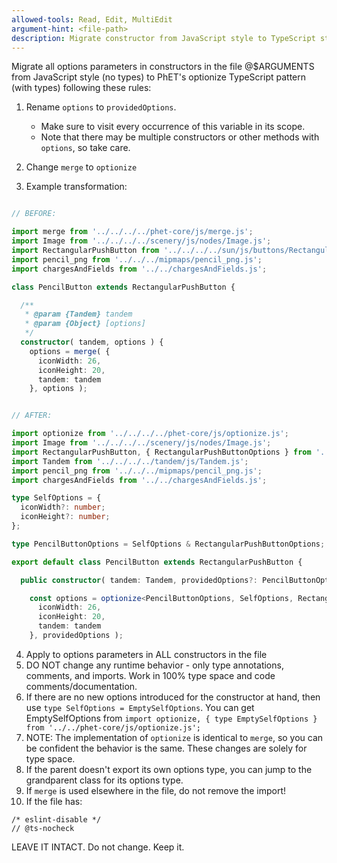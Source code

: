 ```yaml
---
allowed-tools: Read, Edit, MultiEdit
argument-hint: <file-path>
description: Migrate constructor from JavaScript style to TypeScript style
---
```


Migrate all options parameters in constructors in the file @$ARGUMENTS from JavaScript style (no types) to PhET's optionize TypeScript pattern (with types) following these rules:

1. Rename `options` to `providedOptions`.
   - Make sure to visit every occurrence of this variable in its scope.
   - Note that there may be multiple constructors or other methods with `options`, so take care.

2. Change `merge` to `optionize`

3. Example transformation:
```typescript

// BEFORE:

import merge from '../../../../phet-core/js/merge.js';
import Image from '../../../../scenery/js/nodes/Image.js';
import RectangularPushButton from '../../../../sun/js/buttons/RectangularPushButton.js';
import pencil_png from '../../../mipmaps/pencil_png.js';
import chargesAndFields from '../../chargesAndFields.js';

class PencilButton extends RectangularPushButton {

  /**
   * @param {Tandem} tandem
   * @param {Object} [options]
   */
  constructor( tandem, options ) {
    options = merge( {
      iconWidth: 26,
      iconHeight: 20,
      tandem: tandem
    }, options );


// AFTER:

import optionize from '../../../../phet-core/js/optionize.js';
import Image from '../../../../scenery/js/nodes/Image.js';
import RectangularPushButton, { RectangularPushButtonOptions } from '../../../../sun/js/buttons/RectangularPushButton.js';
import Tandem from '../../../../tandem/js/Tandem.js';
import pencil_png from '../../../mipmaps/pencil_png.js';
import chargesAndFields from '../../chargesAndFields.js';

type SelfOptions = {
  iconWidth?: number;
  iconHeight?: number;
};

type PencilButtonOptions = SelfOptions & RectangularPushButtonOptions;

export default class PencilButton extends RectangularPushButton {

  public constructor( tandem: Tandem, providedOptions?: PencilButtonOptions ) {

    const options = optionize<PencilButtonOptions, SelfOptions, RectangularPushButtonOptions>()( {
      iconWidth: 26,
      iconHeight: 20,
      tandem: tandem
    }, providedOptions );
```

4. Apply to options parameters in ALL constructors in the file
5. DO NOT change any runtime behavior - only type annotations, comments, and imports. Work in 100% type space and code comments/documentation.
6. If there are no new options introduced for the constructor at hand, then use `type SelfOptions = EmptySelfOptions`. You can get EmptySelfOptions from `import optionize, { type EmptySelfOptions } from '../../phet-core/js/optionize.js';`
7. NOTE: The implementation of `optionize` is identical to `merge`, so you can be confident the behavior is the same. These changes are solely for type space.
8. If the parent doesn't export its own options type, you can jump to the grandparent class for its options type.
9. If `merge` is used elsewhere in the file, do not remove the import!
10. If the file has:
```
/* eslint-disable */
// @ts-nocheck
```

LEAVE IT INTACT. Do not change. Keep it.